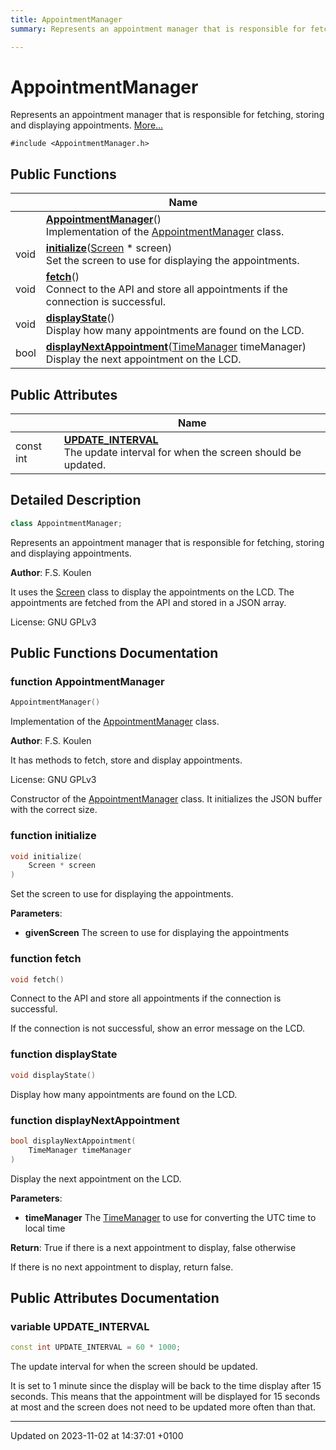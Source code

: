 ```yaml
---
title: AppointmentManager
summary: Represents an appointment manager that is responsible for fetching, storing and displaying appointments. 

---
```


# AppointmentManager



Represents an appointment manager that is responsible for fetching, storing and displaying appointments.  [More...](#detailed-description)


`#include <AppointmentManager.h>`

## Public Functions

|                | Name           |
| -------------- | -------------- |
| | **[AppointmentManager](/2023-2024-semester-1/individual-project/iot-koulenf/embedded/class_appointment_manager/#function-appointmentmanager)**()<br>Implementation of the [AppointmentManager](/2023-2024-semester-1/individual-project/iot-koulenf/embedded/class_appointment_manager/) class.  |
| void | **[initialize](/2023-2024-semester-1/individual-project/iot-koulenf/embedded/class_appointment_manager/#function-setscreen)**([Screen](/2023-2024-semester-1/individual-project/iot-koulenf/embedded/class_screen/) * screen)<br>Set the screen to use for displaying the appointments.  |
| void | **[fetch](/2023-2024-semester-1/individual-project/iot-koulenf/embedded/class_appointment_manager/#function-fetch)**()<br>Connect to the API and store all appointments if the connection is successful.  |
| void | **[displayState](/2023-2024-semester-1/individual-project/iot-koulenf/embedded/class_appointment_manager/#function-displaystate)**()<br>Display how many appointments are found on the LCD.  |
| bool | **[displayNextAppointment](/2023-2024-semester-1/individual-project/iot-koulenf/embedded/class_appointment_manager/#function-displaynextappointment)**([TimeManager](/2023-2024-semester-1/individual-project/iot-koulenf/embedded/class_time_manager/) timeManager)<br>Display the next appointment on the LCD.  |

## Public Attributes

|                | Name           |
| -------------- | -------------- |
| const int | **[UPDATE_INTERVAL](/2023-2024-semester-1/individual-project/iot-koulenf/embedded/class_appointment_manager/#variable-update_interval)** <br>The update interval for when the screen should be updated.  |

## Detailed Description

```cpp
class AppointmentManager;
```

Represents an appointment manager that is responsible for fetching, storing and displaying appointments. 

**Author**: F.S. Koulen

It uses the [Screen](/2023-2024-semester-1/individual-project/iot-koulenf/embedded/class_screen/) class to display the appointments on the LCD. The appointments are fetched from the API and stored in a JSON array.


License: GNU GPLv3 

## Public Functions Documentation

### function AppointmentManager

```cpp
AppointmentManager()
```

Implementation of the [AppointmentManager](/2023-2024-semester-1/individual-project/iot-koulenf/embedded/class_appointment_manager/) class. 

**Author**: F.S. Koulen

It has methods to fetch, store and display appointments.


License: GNU GPLv3 

 Constructor of the [AppointmentManager](/2023-2024-semester-1/individual-project/iot-koulenf/embedded/class_appointment_manager/) class. It initializes the JSON buffer with the correct size. 


### function initialize

```cpp
void initialize(
    Screen * screen
)
```

Set the screen to use for displaying the appointments. 

**Parameters**: 

  * **givenScreen** The screen to use for displaying the appointments 


### function fetch

```cpp
void fetch()
```

Connect to the API and store all appointments if the connection is successful. 

If the connection is not successful, show an error message on the LCD. 


### function displayState

```cpp
void displayState()
```

Display how many appointments are found on the LCD. 

### function displayNextAppointment

```cpp
bool displayNextAppointment(
    TimeManager timeManager
)
```

Display the next appointment on the LCD. 

**Parameters**: 

  * **timeManager** The [TimeManager](/2023-2024-semester-1/individual-project/iot-koulenf/embedded/class_time_manager/) to use for converting the UTC time to local time 


**Return**: True if there is a next appointment to display, false otherwise 

If there is no next appointment to display, return false.


## Public Attributes Documentation

### variable UPDATE_INTERVAL

```cpp
const int UPDATE_INTERVAL = 60 * 1000;
```

The update interval for when the screen should be updated. 

It is set to 1 minute since the display will be back to the time display after 15 seconds. This means that the appointment will be displayed for 15 seconds at most and the screen does not need to be updated more often than that. 


-------------------------------

Updated on 2023-11-02 at 14:37:01 +0100